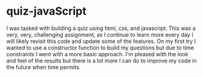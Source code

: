 # quiz-javaScript

I was tasked with building a quiz using html, css, and javascript. This was a very, very, challenging assignment, as I continue to learn more every day I will likely revisit this code and update some of the features. On my first try I wanted to use a constructor function to build my questions but due to time constraints I went with a more basic approach. I'm pleased with the look and feel of the results but there is a lot more I can do to improve my code in the future when time permits.
